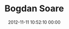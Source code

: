 ---
title: "Bogdan Soare"
date: 2012-11-11 10:52:10 00:00
permalink: /bogdansoare
twitter: "bogdansoare"
likes: [1375]
id: 1467
gravatar: "http://www.gravatar.com/avatar/9a240f8a64cf2b2868aa07657ba65ecb"
---